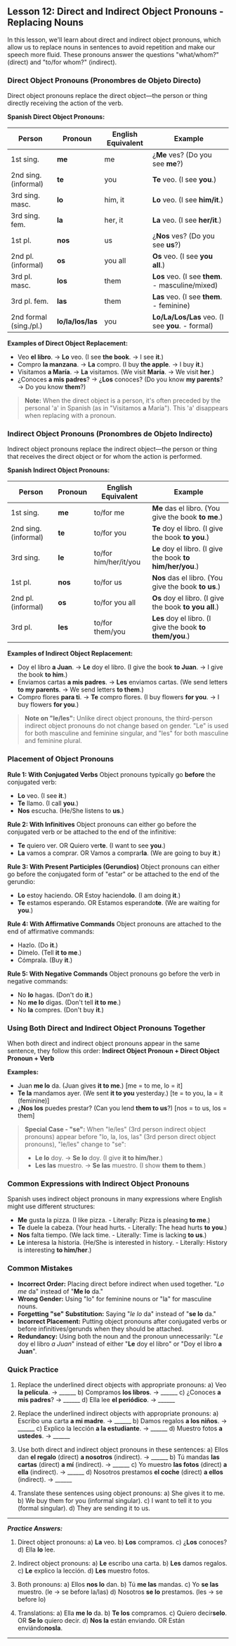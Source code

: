 ## Lesson 12: Direct and Indirect Object Pronouns - Replacing Nouns

In this lesson, we'll learn about direct and indirect object pronouns, which allow us to replace nouns in sentences to avoid repetition and make our speech more fluid. These pronouns answer the questions "what/whom?" (direct) and "to/for whom?" (indirect).

### Direct Object Pronouns (Pronombres de Objeto Directo)

Direct object pronouns replace the direct object—the person or thing directly receiving the action of the verb.

**Spanish Direct Object Pronouns:**

| Person        | Pronoun     | English Equivalent | Example                                    |
|---------------|-------------|--------------------|--------------------------------------------|
| 1st sing.     | **me**      | me                 | ¿**Me** ves? (Do you see **me**?)          |
| 2nd sing. (informal) | **te** | you               | **Te** veo. (I see **you**.)               |
| 3rd sing. masc.| **lo**     | him, it            | **Lo** veo. (I see **him/it**.)            |
| 3rd sing. fem.| **la**      | her, it            | **La** veo. (I see **her/it**.)            |
| 1st pl.       | **nos**     | us                 | ¿**Nos** ves? (Do you see **us**?)         |
| 2nd pl. (informal)| **os**   | you all            | **Os** veo. (I see **you all**.)           |
| 3rd pl. masc. | **los**     | them               | **Los** veo. (I see **them**. - masculine/mixed)|
| 3rd pl. fem.  | **las**     | them               | **Las** veo. (I see **them**. - feminine)  |
| 2nd formal (sing./pl.)| **lo/la/los/las** | you | **Lo/La/Los/Las** veo. (I see **you**. - formal)|

**Examples of Direct Object Replacement:**

* Veo **el libro**. → **Lo** veo. (I see **the book**. → I see **it**.)
* Compro **la manzana**. → **La** compro. (I buy **the apple**. → I buy **it**.)
* Visitamos **a María**. → **La** visitamos. (We visit **María**. → We visit **her**.)
* ¿Conoces **a mis padres**? → ¿**Los** conoces? (Do you know **my parents**? → Do you know **them**?)

> **Note:** When the direct object is a person, it's often preceded by the personal 'a' in Spanish (as in "Visitamos **a** María"). This 'a' disappears when replacing with a pronoun.

### Indirect Object Pronouns (Pronombres de Objeto Indirecto)

Indirect object pronouns replace the indirect object—the person or thing that receives the direct object or for whom the action is performed.

**Spanish Indirect Object Pronouns:**

| Person        | Pronoun     | English Equivalent | Example                                    |
|---------------|-------------|--------------------|--------------------------------------------|
| 1st sing.     | **me**      | to/for me          | **Me** das el libro. (You give the book **to me**.) |
| 2nd sing. (informal) | **te** | to/for you        | **Te** doy el libro. (I give the book **to you**.) |
| 3rd sing.     | **le**      | to/for him/her/it/you| **Le** doy el libro. (I give the book **to him/her/you**.) |
| 1st pl.       | **nos**     | to/for us          | **Nos** das el libro. (You give the book **to us**.) |
| 2nd pl. (informal)| **os**   | to/for you all     | **Os** doy el libro. (I give the book **to you all**.) |
| 3rd pl.       | **les**     | to/for them/you    | **Les** doy el libro. (I give the book **to them/you**.) |

**Examples of Indirect Object Replacement:**

* Doy el libro **a Juan**. → **Le** doy el libro. (I give the book **to Juan**. → I give the book **to him**.)
* Enviamos cartas **a mis padres**. → **Les** enviamos cartas. (We send letters **to my parents**. → We send letters **to them**.)
* Compro flores **para ti**. → **Te** compro flores. (I buy flowers **for you**. → I buy flowers **for you**.)

> **Note on "le/les":** Unlike direct object pronouns, the third-person indirect object pronouns do not change based on gender. "Le" is used for both masculine and feminine singular, and "les" for both masculine and feminine plural.

### Placement of Object Pronouns

**Rule 1: With Conjugated Verbs**
Object pronouns typically go **before** the conjugated verb:

* **Lo** veo. (I see **it**.)
* **Te** llamo. (I call **you**.)
* **Nos** escucha. (He/She listens to **us**.)

**Rule 2: With Infinitives**
Object pronouns can either go before the conjugated verb or be attached to the end of the infinitive:

* **Te** quiero ver. OR Quiero ver**te**. (I want to see **you**.)
* **La** vamos a comprar. OR Vamos a comprar**la**. (We are going to buy **it**.)

**Rule 3: With Present Participles (Gerundios)**
Object pronouns can either go before the conjugated form of "estar" or be attached to the end of the gerundio:

* **Lo** estoy haciendo. OR Estoy haciendo**lo**. (I am doing **it**.)
* **Te** estamos esperando. OR Estamos esperando**te**. (We are waiting for **you**.)

**Rule 4: With Affirmative Commands**
Object pronouns are attached to the end of affirmative commands:

* Hazlo. (Do **it**.)
* Dímelo. (Tell **it to me**.)
* Cómprala. (Buy **it**.)

**Rule 5: With Negative Commands**
Object pronouns go before the verb in negative commands:

* No **lo** hagas. (Don't do **it**.)
* No **me lo** digas. (Don't tell **it to me**.)
* No **la** compres. (Don't buy **it**.)

### Using Both Direct and Indirect Object Pronouns Together

When both direct and indirect object pronouns appear in the same sentence, they follow this order:
**Indirect Object Pronoun + Direct Object Pronoun + Verb**

**Examples:**

* Juan **me lo** da. (Juan gives **it to me**.) [me = to me, lo = it]
* **Te la** mandamos ayer. (We sent **it to you** yesterday.) [te = to you, la = it (feminine)]
* ¿**Nos los** puedes prestar? (Can you lend **them to us**?) [nos = to us, los = them]

> **Special Case - "se":** When "le/les" (3rd person indirect object pronouns) appear before "lo, la, los, las" (3rd person direct object pronouns), "le/les" change to "se":
> * **Le lo** doy. → **Se lo** doy. (I give **it to him/her**.)
> * **Les las** muestro. → **Se las** muestro. (I show **them to them**.)

### Common Expressions with Indirect Object Pronouns

Spanish uses indirect object pronouns in many expressions where English might use different structures:

* **Me** gusta la pizza. (I like pizza. - Literally: Pizza is pleasing **to me**.)
* **Te** duele la cabeza. (Your head hurts. - Literally: The head hurts **to you**.)
* **Nos** falta tiempo. (We lack time. - Literally: Time is lacking **to us**.)
* **Le** interesa la historia. (He/She is interested in history. - Literally: History is interesting **to him/her**.)

### Common Mistakes

* **Incorrect Order:** Placing direct before indirect when used together. "*Lo me* da" instead of "**Me lo** da."
* **Wrong Gender:** Using "lo" for feminine nouns or "la" for masculine nouns.
* **Forgetting "se" Substitution:** Saying "*le lo* da" instead of "**se lo** da."
* **Incorrect Placement:** Putting object pronouns after conjugated verbs or before infinitives/gerunds when they should be attached.
* **Redundancy:** Using both the noun and the pronoun unnecessarily: "*Le* doy el libro *a Juan*" instead of either "**Le** doy el libro" or "Doy el libro **a Juan**".

### Quick Practice

1. Replace the underlined direct objects with appropriate pronouns:
   a) Veo **la película**. → ______
   b) Compramos **los libros**. → ______
   c) ¿Conoces **a mis padres**? → ______
   d) Ella lee **el periódico**. → ______

2. Replace the underlined indirect objects with appropriate pronouns:
   a) Escribo una carta **a mi madre**. → ______
   b) Damos regalos **a los niños**. → ______
   c) Explico la lección **a la estudiante**. → ______
   d) Muestro fotos **a ustedes**. → ______

3. Use both direct and indirect object pronouns in these sentences:
   a) Ellos dan **el regalo** (direct) **a nosotros** (indirect). → ______
   b) Tú mandas **las cartas** (direct) **a mí** (indirect). → ______
   c) Yo muestro **las fotos** (direct) **a ella** (indirect). → ______
   d) Nosotros prestamos **el coche** (direct) **a ellos** (indirect). → ______

4. Translate these sentences using object pronouns:
   a) She gives it to me.
   b) We buy them for you (informal singular).
   c) I want to tell it to you (formal singular).
   d) They are sending it to us.

---
***Practice Answers:***

1. Direct object pronouns:
   a) **La** veo.
   b) **Los** compramos.
   c) ¿**Los** conoces?
   d) Ella **lo** lee.

2. Indirect object pronouns:
   a) **Le** escribo una carta.
   b) **Les** damos regalos.
   c) **Le** explico la lección.
   d) **Les** muestro fotos.

3. Both pronouns:
   a) Ellos **nos lo** dan.
   b) Tú **me las** mandas.
   c) Yo **se las** muestro. (le → se before la/las)
   d) Nosotros **se lo** prestamos. (les → se before lo)

4. Translations:
   a) Ella **me lo** da.
   b) **Te los** compramos.
   c) Quiero decír**selo**. OR **Se lo** quiero decir.
   d) **Nos la** están enviando. OR Están enviándo**nosla**.

---

